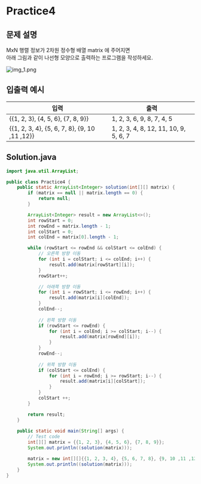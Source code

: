 Practice4
===

문제 설명
---

MxN 행렬 정보가 2차원 정수형 배열 matrix 에 주어지면  
아래 그림과 같이 나선형 모양으로 출력하는 프로그램을 작성하세요.

![img_1.png](../imgs/img_1.png)

입출력 예시
---
|입력|출력|
|---|---|
|{{1, 2, 3}, {4, 5, 6}, {7, 8, 9}}|1, 2, 3, 6, 9, 8, 7, 4, 5|
|{{1, 2, 3, 4}, {5, 6, 7, 8}, {9, 10 ,11 ,12}}|1, 2, 3, 4, 8, 12, 11, 10, 9, 5, 6, 7|

## Solution.java
```java
import java.util.ArrayList;

public class Practice4 {
    public static ArrayList<Integer> solution(int[][] matrix) {
        if (matrix == null || matrix.length == 0) {
            return null;
        }

        ArrayList<Integer> result = new ArrayList<>();
        int rowStart = 0;
        int rowEnd = matrix.length - 1;
        int colStart = 0;
        int colEnd = matrix[0].length - 1;

        while (rowStart <= rowEnd && colStart <= colEnd) {
            // 오른쪽 방향 이동
            for (int i = colStart; i <= colEnd; i++) {
                result.add(matrix[rowStart][i]);
            }
            rowStart++;

            // 아래쪽 방향 이동
            for (int i = rowStart; i <= rowEnd; i++) {
                result.add(matrix[i][colEnd]);
            }
            colEnd--;
            
            // 왼쪽 방향 이동
            if (rowStart <= rowEnd) {
                for (int i = colEnd; i >= colStart; i--) {
                    result.add(matrix[rowEnd][i]);
                }
            }
            rowEnd--;
            
            // 위쪽 방향 이동
            if (colStart <= colEnd) {
                for (int i = rowEnd; i >= rowStart; i--) {
                    result.add(matrix[i][colStart]);
                }
            }
            colStart ++;
        }

        return result;
    }
    
    public static void main(String[] args) {
        // Test code
        int[][] matrix = {{1, 2, 3}, {4, 5, 6}, {7, 8, 9}};
        System.out.println((solution(matrix)));

        matrix = new int[][]{{1, 2, 3, 4}, {5, 6, 7, 8}, {9, 10 ,11 ,12}};
        System.out.println((solution(matrix)));
    }
}
```
